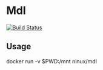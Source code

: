 # Mdl

[![Build Status](https://travis-ci.org/ninuxio/mdl.svg?branch=master)](https://travis-ci.org/ninuxio/mdl)

## Usage

docker run -v $PWD:/mnt ninux/mdl
